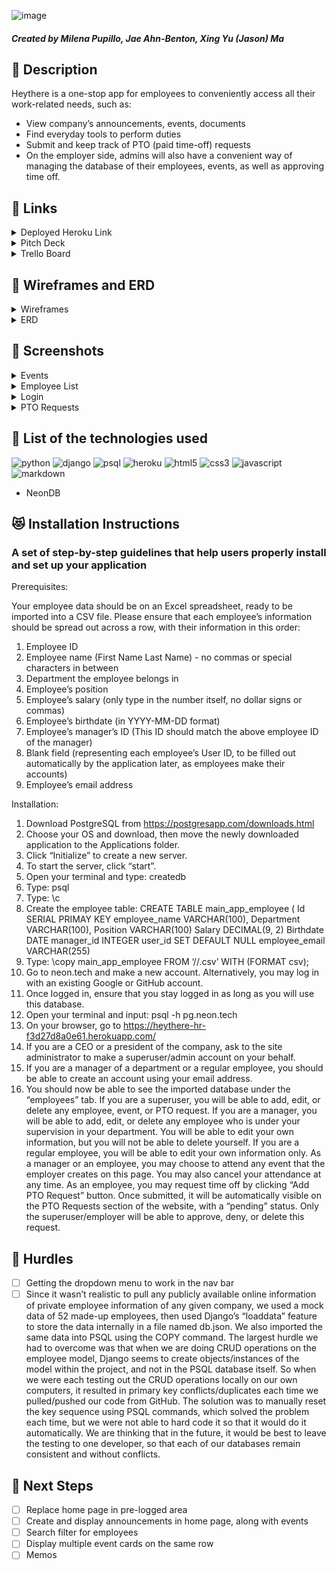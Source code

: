 ![image](https://github.com/milenap11/heythere/assets/152853230/1fa14153-d2ca-4805-8e37-b28516203e70)

##### Created by Milena Pupillo, Jae Ahn-Benton, Xing Yu (Jason) Ma

## :rocket: Description

Heythere is a one-stop app for employees to conveniently access all their work-related needs, such as:
- View company’s announcements, events, documents
- Find everyday tools to perform duties
- Submit and keep track of PTO (paid time-off) requests
- On the employer side, admins will also have a convenient way of managing the database of their employees, events, as well as approving time off.

## :link: Links

<details>
  <summary>Deployed Heroku Link</summary>
  <a href="https://heythere-hr-f3d27d8a0e61.herokuapp.com/accounts/login/?next=/events/t">Click here!</a>
</details>

<details>
  <summary>Pitch Deck</summary>
  <a href="https://docs.google.com/presentation/d/1DJTuaEqtoJIHZDqNDZy-GTZx_Lf87kJef81Mey55_6Q/edit#slide=id.g1efdf1f896f_0_925">Click here!</a>
</details>

<details>
  <summary>Trello Board</summary>
  <a href="https://trello.com/b/Zr227fGS/unit-3-project">Click here!</a>
</details>

## :pencil: Wireframes and ERD

<details>
  <summary>Wireframes</summary>
  <p align="center"><img src="https://github.com/milenap11/heythere/assets/152853230/70b58541-87d9-4202-94ea-bb3d822767e4" width="800"></p>
  <p align="center"><img src="https://github.com/milenap11/heythere/assets/152853230/5b44f732-6bf2-439a-a7c1-5b613436a1f5" width="800"></p>
  <p align="center"><img src="https://github.com/milenap11/heythere/assets/152853230/e5c06a49-0abf-42cb-b2fd-70ab970be431" width="800"></p>
  <p align="center"><img src="https://github.com/milenap11/heythere/assets/152853230/1768a90a-cd44-4a5b-ac50-458f599b6cda" width="800"></p>
  <p align="center"><img src="https://github.com/milenap11/heythere/assets/152853230/125c8b45-98d9-4938-b918-21290147505f" width="800"></p>
  <p align="center"><img src="https://github.com/milenap11/heythere/assets/152853230/390663f6-b1ef-4c60-b0b3-d930cfdbc5e2" width="800"></p>
  <p align="center"><img src="https://github.com/milenap11/heythere/assets/152853230/4f409c8c-6f31-42fb-a10a-599639fce05d" width="800"></p>
</details>

<details>
  <summary>ERD</summary>
  <p align="center"><img src="https://github.com/milenap11/heythere/assets/152853230/776cd032-e35d-46c1-a748-fa945882eaf4" width="800"></p>
</details>

## :art: Screenshots

<details>
  <summary>Events</summary>
  <p align="center"><img src="https://github.com/milenap11/heythere/assets/152853230/068d40bb-33dc-4953-9d05-1437f7437325" width="800"></p>
  <p align="center"><img src="https://github.com/milenap11/heythere/assets/152853230/8ec0de60-2d29-4fd9-abde-1b67da1e40e9" width="800"></p>
  <p align="center"><img src="https://github.com/milenap11/heythere/assets/152853230/f94c4fd5-e880-4f27-a89e-3d3a98c76894" width="800"></p>
  <p align="center"><img src="https://github.com/milenap11/heythere/assets/152853230/b4946e86-124f-4adf-b484-635dfc6fab85" width="800"></p>
  <p align="center"><img src="https://github.com/milenap11/heythere/assets/152853230/dd902417-4e17-410b-8d48-894970f941b4" width="800"></p>
  <p align="center"><img src="https://github.com/milenap11/heythere/assets/152853230/2bee37aa-aa5b-456a-b9b6-6c0af0968d8e" width="800"></p>
  <p align="center">Users can add events by clicking the Add Event button</p>
</details>

<details>
  <summary>Employee List</summary>
  <p align="center"><img src="https://github.com/milenap11/heythere/assets/152853230/62d81fb7-dc17-4f5d-941b-1bc1f9c1405c" width="800"></p>
  <p align="center"><img src="https://github.com/milenap11/heythere/assets/152853230/337197d2-c6bd-4a51-b9be-f1d15a2c561d" width="800"></p>
  <p align="center"><img src="https://github.com/milenap11/heythere/assets/152853230/2315f394-15f9-46e8-b795-5489f8594927" width="800"></p>
  <p align="center"><img src="https://github.com/milenap11/heythere/assets/152853230/f61d586e-60de-428a-8607-5f842caa5e9a" width="800"></p>
  <p align="center"><img src="https://github.com/milenap11/heythere/assets/152853230/e214286d-0cef-44e6-aa1f-8e0ebfe6e967" width="800"></p>
</details>

<details>
  <summary>Login</summary>
  <p align="center"><img src="https://github.com/milenap11/heythere/assets/152853230/9ef1fdb8-8534-4830-9902-49574a943e83" width="800"></p>
  <p align="center"><img src="https://github.com/milenap11/heythere/assets/152853230/4a5d9f75-1436-4b17-acd8-c0d8cc9fbfde" width="800"></p>
  <p align="center"><img src="https://github.com/milenap11/heythere/assets/152853230/32f1f0b9-943b-4b7f-8fe4-0e881ebf44e9" width="800"></p>
  <p align="center"><img src="https://github.com/milenap11/heythere/assets/152853230/77f0fe90-bd11-4332-a2df-72dc2bbd055c" width="800"></p>
</details>

<details>
  <summary>PTO Requests</summary>
  <p align="center"><img src="https://github.com/milenap11/heythere/assets/152853230/47a0c121-51c1-4c33-9aa5-6c1e9f15b5b6" width="800"></p>
  <p align="center"><img src="https://github.com/milenap11/heythere/assets/152853230/e2bdd90c-2900-4f25-bddc-db4b305613d1" width="800"></p>
  <p align="center"><img src="https://github.com/milenap11/heythere/assets/152853230/177cdf15-7070-4b61-99c3-c91dd95bf138" width="800"></p>
  <p align="center"><img src="https://github.com/milenap11/heythere/assets/152853230/9245ab83-2fec-4916-9160-991672a8ba90" width="800"></p>
</details>

## :robot: List of the technologies used
![python](https://img.shields.io/badge/Python-3776AB?style=for-the-badge&logo=python&logoColor=white)
![django](https://img.shields.io/badge/Django-092E20?style=for-the-badge&logo=django&logoColor=white)
![psql](https://img.shields.io/badge/PostgreSQL-316192?style=for-the-badge&logo=postgresql&logoColor=white)
![heroku](https://img.shields.io/badge/Heroku-430098?style=for-the-badge&logo=heroku&logoColor=white)
![html5](https://img.shields.io/badge/HTML5-E34F26?style=for-the-badge&logo=html5&logoColor=white)
![css3](https://img.shields.io/badge/CSS3-1572B6?style=for-the-badge&logo=css3&logoColor=white)
![javascript](https://img.shields.io/badge/JavaScript-323330?style=for-the-badge&logo=javascript&logoColor=F7DF1E)
![markdown](https://img.shields.io/badge/Markdown-000000?style=for-the-badge&logo=markdown&logoColor=white)
- NeonDB

## :heart_eyes_cat: Installation Instructions

### A set of step-by-step guidelines that help users properly install and set up your application

Prerequisites:

Your employee data should be on an Excel spreadsheet, ready to be imported into a CSV file. Please ensure that each employee’s information should be spread out across a row, with their information in this order:
1.	Employee ID
2.	Employee name (First Name Last Name) - no commas or special characters in between
3.	Department the employee belongs in
4.	Employee’s position
5.	Employee’s salary (only type in the number itself, no dollar signs or commas)
6.	Employee’s birthdate (in YYYY-MM-DD format)
7.	Employee’s manager’s ID (This ID should match the above employee ID of the manager)
8.	Blank field (representing each employee’s User ID, to be filled out automatically by the application later, as employees make their accounts)
9.	Employee’s email address

Installation:

1.	Download PostgreSQL from https://postgresapp.com/downloads.html
2.	Choose your OS and download, then move the newly downloaded application to the Applications folder.
3.	Click “Initialize” to create a new server.
4.	To start the server, click “start”.
5.	Open your terminal and type: createdb <your desired database name>
6.	Type: psql
7.	Type: \c <your newly created database name>
8.	Create the employee table:
CREATE TABLE main_app_employee (
Id SERIAL PRIMAY KEY
employee_name VARCHAR(100),
Department VARCHAR(100),
Position VARCHAR(100)
Salary DECIMAL(9, 2)
Birthdate DATE
manager_id INTEGER
user_id SET DEFAULT NULL
employee_email VARCHAR(255)
9.	Type: \copy main_app_employee FROM ‘/<path to your CSV file>/<your CSV file name>.csv’ WITH (FORMAT csv);
10.	Go to neon.tech and make a new account. Alternatively, you may log in with an existing Google or GitHub account.
11.	Once logged in, ensure that you stay logged in as long as you will use this database.
12.	Open your terminal and input: psql -h pg.neon.tech
13.	On your browser, go to https://heythere-hr-f3d27d8a0e61.herokuapp.com/
14.	If you are a CEO or a president of the company, ask to the site administrator to make a superuser/admin account on your behalf.
15.	If you are a manager of a department or a regular employee, you should be able to create an account using your email address.
16.	You should now be able to see the imported database under the “employees” tab. If you are a superuser, you will be able to add, edit, or delete any employee, event, or PTO request. If you are a manager, you will be able to add, edit, or delete any employee who is under your supervision in your department. You will be able to edit your own information, but you will not be able to delete yourself. If you are a regular employee, you will be able to edit your own information only. As a manager or an employee, you may choose to attend any event that the employer creates on this page. You may also cancel your attendance at any time. As an employee, you may request time off by clicking “Add PTO Request” button. Once submitted, it will be automatically visible on the PTO Requests section of the website, with a “pending” status. Only the superuser/employer will be able to approve, deny, or delete this request.

        
## :triangular_flag_on_post: Hurdles
- [ ] Getting the dropdown menu to work in the nav bar
- [ ] Since it wasn’t realistic to pull any publicly available online information of private employee information of any given company, we used a mock data of 52 made-up employees, then used Django’s “loaddata” feature to store the data internally in a file named db.json. We also imported the same data into PSQL using the COPY command. The largest hurdle we had to overcome was that when we are doing CRUD operations on the employee model, Django seems to create objects/instances of the model within the project, and not in the PSQL database itself. So when we were each testing out the CRUD operations locally on our own computers, it resulted in primary key conflicts/duplicates each time we pulled/pushed our code from GitHub. The solution was to manually reset the key sequence using PSQL commands, which solved the problem each time, but we were not able to hard code it so that it would do it automatically. We are thinking that in the future, it would be best to leave the testing to one developer, so that each of our databases remain consistent and without conflicts.

## :dart: Next Steps
- [ ] Replace home page in pre-logged area
- [ ] Create and display announcements in home page, along with events
- [ ] Search filter for employees
- [ ] Display multiple event cards on the same row
- [ ] Memos